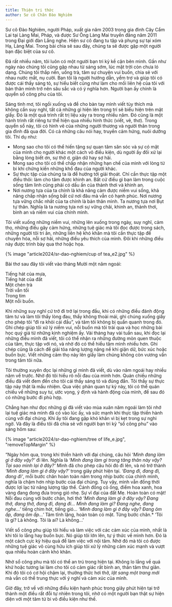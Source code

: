 ```yaml
---
title: Thiện tri thức
author: Sư cô Chân Đào Nghiêm
---
```


<p class="editors-preface">Sư cô Đào Nghiêm, người Pháp, xuất gia năm 2003 trong gia đình Cây Cẩm Lai tại Làng Mai, Pháp, và được Sư Ông Làng Mai truyền đăng năm 2011 trong Đại giới đàn Lắng nghe. Hiện sư cô đang tu tập và phụng sự tại xóm Hạ, Làng Mai. Trong bài chia sẻ sau đây, chúng ta sẽ được gặp một người bạn đặc biệt của sư cô.</p>

Đã rất nhiều năm, tôi luôn có một người bạn tri kỷ kề cận bên mình. Gần như ngày nào chúng tôi cũng gặp nhau từ sáng sớm, lúc mặt trời còn chưa ló dạng. Chúng tôi thắp nến, uống trà, tâm sự chuyện vui buồn, chia sẻ với nhau nước mắt, nụ cười. Bạn tôi là người hướng dẫn, yểm trợ và giúp tôi có được cái thấy sáng tỏ, sự hiểu biết cũng như làm cho mối liên hệ của tôi với bản thân mình trở nên sâu sắc và có ý nghĩa hơn. Người bạn ấy chính là quyển sổ công phu của tôi.

Sáng tinh mơ, tôi ngồi xuống và để cho bàn tay mình viết tùy thích mà không cần suy nghĩ, tất cả những gì hiện lên trong trí sẽ biểu hiện trên mặt giấy. Đó là một quá trình rất trị liệu xảy ra trong nhiều năm. Đó cũng là một hành trình rất riêng tư thể hiện qua nhiều hình thức (viết, vẽ, thơ). Trong quyển sổ này, tôi có hình vẽ của những người thương và người thân trong gia đình đã qua đời. Có cả những câu nói hay, truyền cảm hứng, nuôi dưỡng tôi. Thí dụ như:

 - Mong sao cho tôi có thể hiến tặng sự quan tâm săn sóc và sự có mặt của mình cho người khác một cách vô điều kiện, dù người ấy đối xử lại bằng lòng biết ơn, sự thờ ơ, giận dữ hay sợ hãi.
 - Mong sao cho tôi có thể chấp nhận những hạn chế của mình với lòng từ bi khi chứng kiến những khổ đau của người khác.
 - Sự thực tập của chúng ta là để hướng tới giải thoát. Chỉ cần thực tập một điều thôi: làm cho tâm được khinh an. Bất cứ điều gì bạn làm trong cuộc sống tâm linh cũng phải có dấu ấn của thảnh thơi và khinh an.
 - Nơi nương tựa của ta chính là khả năng cảm được niềm vui sống, khả năng chấp nhận sống bất cứ nơi đâu mà vẫn có hạnh phúc. Nơi nương tựa vững chắc nhất của ta chính là bản thân mình. Ta nương tựa nơi Bụt tự thân. Nghĩa là ta nương tựa nơi sự vững chãi, khinh an, thảnh thơi, bình an và niềm vui của chính mình.

Tôi viết xuống những niềm vui, những lên xuống trong ngày, suy nghĩ, cảm thọ, những điều gây cảm hứng, những tuệ giác mà tôi đọc được trong sách, những người tôi tri ân, những liên hệ khó khăn mà tôi cần thực tập để chuyển hóa, nỗi sợ hãi, những điều yêu thích của mình. Đôi khi những điều này được trình bày qua thơ hoặc họa.

{% image "article2024/sr-dao-nghiem/cup of tea_e2.jpg" %}

<p class="noIndent">Bài thơ sau đây tôi viết vào tháng Mười một năm ngoái:</p>

<div class="verse"><p>Tiếng hát của mưa,<br/>
Tiếng hát của đất<br/>
Một chén trà<br/>
Trời vẫn tối<br/>
Trong tim<br/>
Một nỗi buồn.</p></div>

<!-- <p class="pull-quote" style="text-align: center; font-size: 150%;">Tiếng hát của mưa,<br/>
Tiếng hát của đất<br/>
Một chén trà<br/>
Trời vẫn tối<br/>
Trong tim<br/>
Một nỗi buồn.</p> -->


Khi những suy nghĩ cứ trở đi trở lại trong đầu, khi có những điều đánh động tâm tư và làm tôi thấy lòng đau, thấy không thoải mái, ghi chúng xuống giấy cho phép tôi “đi ra khỏi cái đầu”, và tâm tôi không bị quẩn quanh trong đó. Ghi chép giúp tôi xử lý niềm vui, nỗi buồn mà tôi trải qua và học những bài học quý giá từ những kinh nghiệm ấy. Vài tháng hay vài tuần sau, khi đọc lại những điều mình đã viết, tôi có thể nhận ra những đường mòn quen thuộc của tâm, thực tập với nó, và nhờ đó có thể hiểu tâm mình nhiều hơn. Ghi chép cũng là cách để giải tỏa năng lượng nặng nề khi giận dữ, bức xúc hoặc buồn bực. Viết những cảm thọ này lên giấy làm chúng không còn vương vấn trong tâm tôi nữa.

Tôi thường xuyên đọc lại những gì mình đã viết, dù vào năm ngoái hay nhiều năm về trước. Nhờ đó tôi hiểu rõ nỗi đau của mình hơn. Quán chiếu những điều đã viết đem đến cho tôi cái thấy sáng tỏ và đúng đắn. Tôi thấy sự thực tập này thật là mầu nhiệm. Qua việc phản quan tự kỷ này, tôi có thể quán chiếu về những suy tư, ước vọng, ý định và hành động của mình, để sau đó có những bước đi phù hợp.

Chẳng hạn như đọc những gì đã viết vào mùa xuân năm ngoái làm tôi nhớ lại tuệ giác mà mình đã có vào lúc ấy, và sức mạnh khi thực tập thiền hành cùng với đại chúng. Khi ấy tôi đang gặp khó khăn vì bị kẹt trong sự nghi ngờ. Và đây là điều tôi đã chia sẻ với người bạn tri kỷ “sổ công phu” vào sáng hôm sau:

{% image "article2024/sr-dao-nghiem/tree of life_e.jpg", "removeTopMargin" %}

“Ngày hôm qua, trong khi thiền hành với đại chúng, câu hỏi *‘Mình đang làm gì ở đây vậy?’* đi lên. Nghĩa là *‘Mình đang làm gì trong tăng thân này vậy? Tại sao mình lại ở đây?’* Mình đã cho phép câu hỏi đó đi lên, và nó trở thành *‘Mình đang làm gì ở đây vậy?’* trong giây phút hiện tại. *‘Đang đi, đang đi, đang đi’*, mỗi bước chân hoàn toàn nằm trong nhịp bước của chính mình, nghĩa là chậm hơn nhịp bước của đại chúng. Tuy vậy, mình vẫn đồng thời được lợi lạc từ năng lượng tập thể. Cánh đồng cỏ ống, điểm hoa xanh, hoa vàng đang đong đưa trong gió nhẹ. Sự vĩ đại của đất Mẹ. Hoàn toàn có mặt! Nỗi đau cùng với bước chân, hơi thở *‘Mình đang làm gì ở đây vậy? Đang thở, đang thở, đang đi, đang đi… Mình đang làm gì? Đang nghe, đang nghe…’* tiếng chim hót, tiếng gió… *‘Mình đang làm gì ở đây vậy? Đang ôm ấp, đang ôm ấp…’* Tâm tĩnh lặng, hoàn toàn có mặt. Từng bước chân.* ‘Tôi là gì? Là không. Tôi là ai? Là không…’

Viết sổ công phu giúp tôi hiểu và làm việc với các cảm xúc của mình, nhất là khi tôi lo lắng hay buồn bực. Nó giúp tôi lớn lên, tự ý thức về mình hơn. Đó là một cách cực kỳ hiệu quả để làm việc với nội tâm. Nhờ đó mà tôi có được những tuệ giác vô cùng hữu ích giúp tôi xử lý những cảm xúc mạnh và vượt qua nhiều hoàn cảnh khó khăn.

Nhờ sổ công phu mà tôi có thể an trú trong hiện tại. Không lo lắng về quá khứ hoặc tương lai làm cho tôi có cảm giác rất bình an, thân tâm thư giãn. Khi đó tôi có cơ hội chậm lại, thưởng thức hơi thở, *lật sang một trang mới* mà vẫn có thể trung thực với ý nghĩ và cảm xúc của mình.

Giờ đây, trở về với những điều kiện hạnh phúc trong giây phút hiện tại trở thành một điều rất đỗi tự nhiên trong tôi, nhờ có một người bạn thật sự hiện diện với một tâm từ bi vô điều kiện như thế.